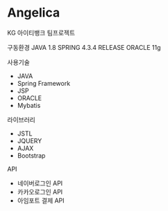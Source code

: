 # Angelica
KG 아이티뱅크 팀프로젝트

구동환경
JAVA 1.8
SPRING 4.3.4 RELEASE
ORACLE 11g


사용기술
- JAVA
- Spring Framework
- JSP
- ORACLE
- Mybatis

라이브러리 
- JSTL
- JQUERY
- AJAX
- Bootstrap

API
- 네이버로그인 API
- 카카오로그인 API
- 아임포트 결제 API



 


